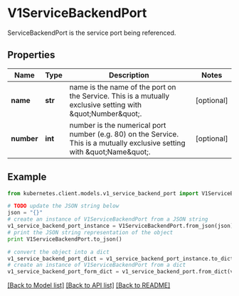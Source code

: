 # V1ServiceBackendPort

ServiceBackendPort is the service port being referenced.

## Properties

Name | Type | Description | Notes
------------ | ------------- | ------------- | -------------
**name** | **str** | name is the name of the port on the Service. This is a mutually exclusive setting with \&quot;Number\&quot;. | [optional] 
**number** | **int** | number is the numerical port number (e.g. 80) on the Service. This is a mutually exclusive setting with \&quot;Name\&quot;. | [optional] 

## Example

```python
from kubernetes.client.models.v1_service_backend_port import V1ServiceBackendPort

# TODO update the JSON string below
json = "{}"
# create an instance of V1ServiceBackendPort from a JSON string
v1_service_backend_port_instance = V1ServiceBackendPort.from_json(json)
# print the JSON string representation of the object
print V1ServiceBackendPort.to_json()

# convert the object into a dict
v1_service_backend_port_dict = v1_service_backend_port_instance.to_dict()
# create an instance of V1ServiceBackendPort from a dict
v1_service_backend_port_form_dict = v1_service_backend_port.from_dict(v1_service_backend_port_dict)
```
[[Back to Model list]](../README.md#documentation-for-models) [[Back to API list]](../README.md#documentation-for-api-endpoints) [[Back to README]](../README.md)


